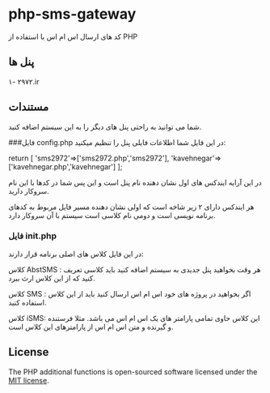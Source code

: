 # php-sms-gateway
کد های ارسال اس ام اس با استفاده از  PHP

## پنل ها
۱- ۲۹۷۲.ir

## مستندات
شما می توانید به راحتی پنل های دیگر را به این سیستم اضافه کنید.

###فایل config.php
در این فایل شما اطلاعات فایلی پنل را تنظیم میکنید:

return [
    'sms2972'=>['sms2972.php','sms2972'],
    'kavehnegar'=>['kavehnegar.php','kavehnegar']
];

در این آرایه ایندکس های اول نشان دهنده نام پنل است و این پس شما در کدها با این نام سروکار دارید.

هر ایندکس دارای ۲ زیر شاخه است که اولی نشان دهنده مسیر فایل مربوط به کدهای برنامه نویسی است و دومی نام کلاسی است سیستم با آن سروکار دارد.

### فایل init.php
در این فایل کلاس های اصلی برنامه قرار دارند:

کلاس AbstSMS : هر وقت بخواهید پنل جدیدی به سیستم اضافه کنید باید کلاسی تعریف کنید که از این کلاس ارث ببرد.

کلاس SMS : اگر بخواهید در پروژه های خود اس ام اس ارسال کنید باید از این کلاس استفاده کنید.

کلاس iSMS: این کلاس حاوی تمامی پارامتر های یک اس ام اس می باشد. مثلا فرستنده و گیرنده و متن اس ام اس از پارامترهای این کلاس است.

## License

The PHP additional functions is open-sourced software licensed under the [MIT license](http://opensource.org/licenses/MIT).
